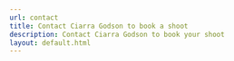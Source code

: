 ```yaml
---
url: contact
title: Contact Ciarra Godson to book a shoot
description: Contact Ciarra Godson to book your shoot
layout: default.html
---
```


<div id="wufoo-z14l5kde1bfe4x1">
</div>
<script type="text/javascript">var z14l5kde1bfe4x1;(function(d, t) {
var s = d.createElement(t), options = {
'userName':'ciarragodsonphoto',
'formHash':'z14l5kde1bfe4x1',
'autoResize':true,
'height':'577',
'async':true,
'host':'wufoo.com',
'header':'show',
'ssl':true};
s.src = ('https:' == d.location.protocol ? 'https://' : 'http://') + 'www.wufoo.com/scripts/embed/form.js';
s.onload = s.onreadystatechange = function() {
var rs = this.readyState; if (rs) if (rs != 'complete') if (rs != 'loaded') return;
try { z14l5kde1bfe4x1 = new WufooForm();z14l5kde1bfe4x1.initialize(options);z14l5kde1bfe4x1.display(); } catch (e) {}};
var scr = d.getElementsByTagName(t)[0], par = scr.parentNode; par.insertBefore(s, scr);
})(document, 'script');</script>
